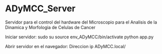 # ADyMCC_Server

Servidor para el control del hardware del Microscopio para el Analisis de la Dinamica y Morfologia de Celulas de Cancer

Iniciar servidor:
	sudo su 
	source env_ADyMCC/bin/activate
	python app.py
	
Abrir servidor en el navegador:
	Direccion ip
	ADyMCC.local/
